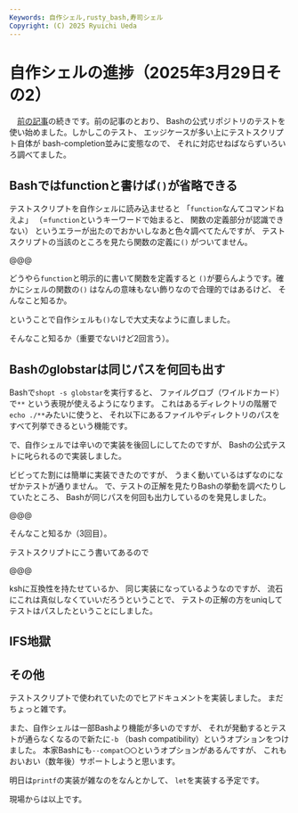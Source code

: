 ```yaml
---
Keywords: 自作シェル,rusty_bash,寿司シェル
Copyright: (C) 2025 Ryuichi Ueda
---
```


# 自作シェルの進捗（2025年3月29日その2）

　[前の記事](/?post=20250329)の続きです。前の記事のとおり、
Bashの公式リポジトリのテストを使い始めました。しかしこのテスト、
エッジケースが多い上にテストスクリプト自体が
bash-completion並みに変態なので、
それに対応せねばならずいろいろ調べてました。

## Bashではfunctionと書けば`()`が省略できる

テストスクリプトを自作シェルに読み込ませると
「`function`なんてコマンドねえよ」
（=`function`というキーワードで始まると、
関数の定義部分が認識できない）
というエラーが出たのでおかいしなあと色々調べてたんですが、
テストスクリプトの当該のところを見たら関数の定義に`()`
がついてません。

@@@

どうやら`function`と明示的に書いて関数を定義すると
`()`が要らんようです。確かにシェルの関数の`()`
はなんの意味もない飾りなので合理的ではあるけど、
そんなこと知るか。

ということで自作シェルも`()`なしで大丈夫なように直しました。

そんなこと知るか（重要でないけど2回言う）。


## Bashのglobstarは同じパスを何回も出す

Bashで`shopt -s globstar`を実行すると、
ファイルグロブ（ワイルドカード）で`**`
という表現が使えるようになります。
これはあるディレクトリの階層で`echo ./**`みたいに使うと、
それ以下にあるファイルやディレクトリのパスを
すべて列挙できるという機能です。

で、自作シェルでは辛いので実装を後回しにしてたのですが、
Bashの公式テストに叱られるので実装しました。


ビビってた割には簡単に実装できたのですが、
うまく動いているはずなのになぜかテストが通りません。
で、テストの正解を見たりBashの挙動を調べたりしていたところ、
Bashが同じパスを何回も出力しているのを発見しました。

@@@

そんなこと知るか（3回目）。

テストスクリプトにこう書いてあるので

@@@

kshに互換性を持たせているか、
同じ実装になっているようなのですが、
流石にこれは真似しなくていいだろうということで、
テストの正解の方をuniqしてテストはパスしたということにしました。



## IFS地獄


## その他

テストスクリプトで使われていたのでヒアドキュメントを実装しました。
まだちょっと雑です。

また、自作シェルは一部Bashより機能が多いのですが、
それが発動するとテストが通らなくなるので新たに`-b`
（bash compatibility）というオプションをつけました。
本家Bashにも`--compat〇〇`というオプションがあるんですが、
これもおいおい（数年後）サポートしようと思います。


明日は`printf`の実装が雑なのをなんとかして、
`let`を実装する予定です。

現場からは以上です。